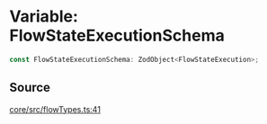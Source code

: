 # Variable: FlowStateExecutionSchema

```ts
const FlowStateExecutionSchema: ZodObject<FlowStateExecution>;
```

## Source

[core/src/flowTypes.ts:41](https://github.com/firebase/genkit/blob/9cb10ef63dd6659f1a31ffd2367b7efa8acc10e5/js/core/src/flowTypes.ts#L41)
